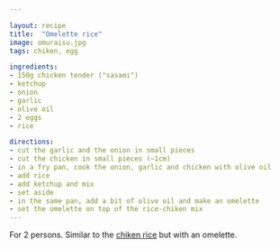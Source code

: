 ```yaml
---

layout: recipe
title:  "Omelette rice"
image: omuraisu.jpg
tags: chiken, egg

ingredients:
- 150g chicken tender ("sasami")
- ketchup
- onion
- garlic
- olive oil
- 2 eggs
- rice

directions:
- cut the garlic and the onion in small pieces
- cut the chicken in small pieces (~1cm)
- in a fry pan, cook the onion, garlic and chicken with olive oil
- add rice
- add ketchup and mix
- set aside
- in the same pan, add a bit of olive oil and make an omelette
- set the omelette on top of the rice-chiken mix
---
```


For 2 persons.
Similar to the <a href="chikenrice.html">chiken rice</a> but with an omelette.

